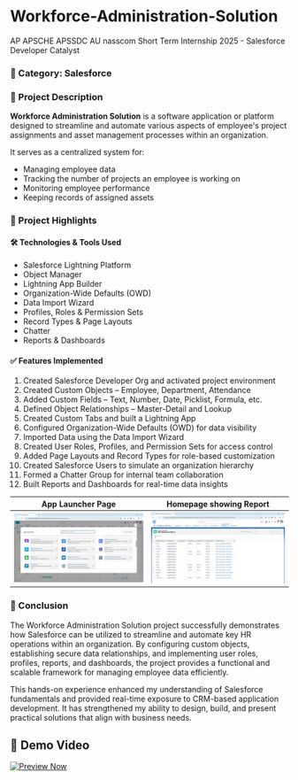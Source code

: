 # Workforce-Administration-Solution
AP APSCHE APSSDC AU nasscom Short Term Internship 2025 - Salesforce Developer Catalyst

### 📁 Category: Salesforce

### 📄 Project Description

**Workforce Administration Solution** is a software application or platform designed to streamline and automate various aspects of employee's project assignments and asset management processes within an organization.

It serves as a centralized system for:
- Managing employee data
- Tracking the number of projects an employee is working on
- Monitoring employee performance
- Keeping records of assigned assets<br>

### 🚀 Project Highlights
#### 🛠 Technologies & Tools Used
- Salesforce Lightning Platform  
- Object Manager  
- Lightning App Builder  
- Organization-Wide Defaults (OWD)  
- Data Import Wizard  
- Profiles, Roles & Permission Sets  
- Record Types & Page Layouts  
- Chatter  
- Reports & Dashboards  

#### ✅ Features Implemented  

1. Created Salesforce Developer Org and activated project environment  
2. Created Custom Objects – Employee, Department, Attendance  
3. Added Custom Fields – Text, Number, Date, Picklist, Formula, etc.  
4. Defined Object Relationships – Master-Detail and Lookup  
5. Created Custom Tabs and built a Lightning App  
6. Configured Organization-Wide Defaults (OWD) for data visibility  
7. Imported Data using the Data Import Wizard  
8. Created User Roles, Profiles, and Permission Sets for access control  
9. Added Page Layouts and Record Types for role-based customization  
10. Created Salesforce Users to simulate an organization hierarchy  
11. Formed a Chatter Group for internal team collaboration  
12. Built Reports and Dashboards for real-time data insights  

| App Launcher Page | Homepage showing Report |
|--------------|--------------|      
|![A](https://github.com/keerthivddv/Workforce-Administration-Solution/blob/faa831640556140a4184a301e3895452307dbbb4/Screenshots/Screenshot%202025-07-31%20025215.png) |![B](https://github.com/keerthivddv/Workforce-Administration-Solution/blob/faa831640556140a4184a301e3895452307dbbb4/Screenshots/Screenshot%202025-07-31%20030239.png) |

### 🧠 Conclusion
<p>The Workforce Administration Solution project successfully demonstrates how Salesforce can be utilized to streamline and automate key HR operations within an organization. By configuring custom objects, establishing secure data relationships, and implementing user roles, profiles, reports, and dashboards, the project provides a functional and scalable framework for managing employee data efficiently.

This hands-on experience enhanced my understanding of Salesforce fundamentals and provided real-time exposure to CRM-based application development. It has strengthened my ability to design, build, and present practical solutions that align with business needs. </p>

## 🎥 Demo Video
[![Preview Now](https://img.shields.io/badge/Preview-Video-blueviolet)](https://keerthivddv.github.io/Workforce-Administration-Solution/WAS%20Demo.html)
